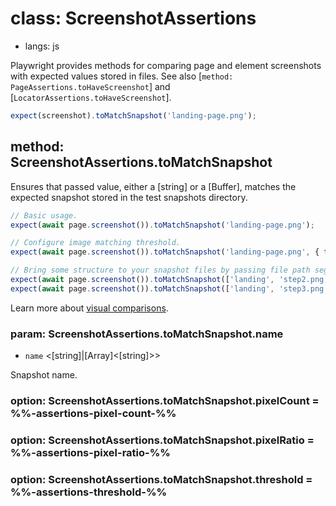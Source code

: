 # class: ScreenshotAssertions
* langs: js

Playwright provides methods for comparing page and element screenshots with
expected values stored in files. See also [`method: PageAssertions.toHaveScreenshot`] and
[`LocatorAssertions.toHaveScreenshot`].

```js
expect(screenshot).toMatchSnapshot('landing-page.png');
```

<!-- TOC -->

## method: ScreenshotAssertions.toMatchSnapshot

Ensures that passed value, either a [string] or a [Buffer], matches the expected snapshot stored in the test snapshots directory.

```js
// Basic usage.
expect(await page.screenshot()).toMatchSnapshot('landing-page.png');

// Configure image matching threshold.
expect(await page.screenshot()).toMatchSnapshot('landing-page.png', { threshold: 0.3 });

// Bring some structure to your snapshot files by passing file path segments.
expect(await page.screenshot()).toMatchSnapshot(['landing', 'step2.png']);
expect(await page.screenshot()).toMatchSnapshot(['landing', 'step3.png']);
```

Learn more about [visual comparisons](./test-snapshots.md).

### param: ScreenshotAssertions.toMatchSnapshot.name
- `name` <[string]|[Array]<[string]>>

Snapshot name.

### option: ScreenshotAssertions.toMatchSnapshot.pixelCount = %%-assertions-pixel-count-%%

### option: ScreenshotAssertions.toMatchSnapshot.pixelRatio = %%-assertions-pixel-ratio-%%

### option: ScreenshotAssertions.toMatchSnapshot.threshold = %%-assertions-threshold-%%
